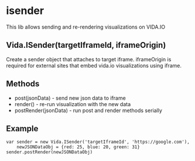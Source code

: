 isender
=======

This lib allows sending and re-rendering visualizations on VIDA.IO

Vida.ISender(targetIframeId, iframeOrigin)
-----------
Create a sender object that attaches to target iframe. iframeOrigin is required for external sites that embed vida.io visualizations using iframe.

Methods
-----------
* post(jsonData) - send new json data to iframe 
* render() - re-run visualization with the new data
* postRender(jsonData) - run post and render methods serially

Example
-----------
```
var sender = new Vida.ISender('targetIframeId', 'https://google.com'),
    newJSONDataObj = {red: 25, blue: 20, green: 31}
sender.postRender(newJSONDataObj)

